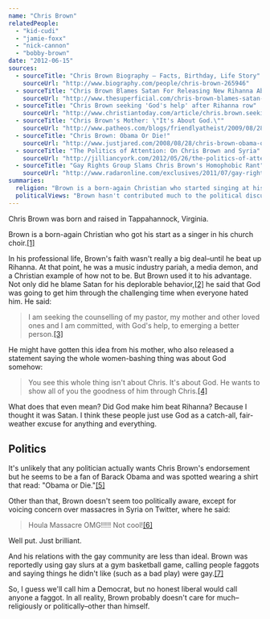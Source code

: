 ```yaml
---
name: "Chris Brown"
relatedPeople:
  - "kid-cudi"
  - "jamie-foxx"
  - "nick-cannon"
  - "bobby-brown"
date: "2012-06-15"
sources:
  - sourceTitle: "Chris Brown Biography – Facts, Birthday, Life Story"
    sourceUrl: "http://www.biography.com/people/chris-brown-265946"
  - sourceTitle: "Chris Brown Blames Satan For Releasing New Rihanna Abuse Photos"
    sourceUrl: "http://www.thesuperficial.com/chris-brown-blames-satan-for-releasing-new-rihanna-abuse-photos-02-2011"
  - sourceTitle: "Chris Brown seeking 'God's help' after Rihanna row"
    sourceUrl: "http://www.christiantoday.com/article/chris.brown.seeking.gods.help.after.rihanna.row/22599.htm"
  - sourceTitle: "Chris Brown's Mother: \"It's About God.\""
    sourceUrl: "http://www.patheos.com/blogs/friendlyatheist/2009/08/28/chris-browns-mother-its-about-god/"
  - sourceTitle: "Chris Brown: Obama Or Die!"
    sourceUrl: "http://www.justjared.com/2008/08/28/chris-brown-obama-or-die/"
  - sourceTitle: "The Politics of Attention: On Chris Brown and Syria"
    sourceUrl: "http://jilliancyork.com/2012/05/26/the-politics-of-attention-on-chris-brown-and-syria/"
  - sourceTitle: "Gay Rights Group Slams Chris Brown's Homophobic Rant"
    sourceUrl: "http://www.radaronline.com/exclusives/2011/07/gay-rights-group-slams-chris-browns-homophobic-rant"
summaries:
  religion: "Brown is a born-again Christian who started singing at his church choir, but now uses religion to justify his less-than honorable behavior."
  politicalViews: "Brown hasn't contributed much to the political discussion. He does seem to support Barack Obama, so we're calling him a Democrat."
---
```


Chris Brown was born and raised in Tappahannock, Virginia.

Brown is a born-again Christian who got his start as a singer in his church choir.<a class="source-citation" href="#http%3A%2F%2Fwww.biography.com%2Fpeople%2Fchris-brown-265946" title="Chris Brown Biography – Facts, Birthday, Life Story">[1]</a>

In his professional life, Brown's faith wasn't really a big deal–until he beat up Rihanna. At that point, he was a music industry pariah, a media demon, and a Christian example of how not to be. But Brown used it to his advantage. Not only did he blame Satan for his deplorable behavior,<a class="source-citation" href="#http%3A%2F%2Fwww.thesuperficial.com%2Fchris-brown-blames-satan-for-releasing-new-rihanna-abuse-photos-02-2011" title="Chris Brown Blames Satan For Releasing New Rihanna Abuse Photos">[2]</a> he said that God was going to get him through the challenging time when everyone hated him. He said:

>I am seeking the counselling of my pastor, my mother and other loved ones and I am committed, with God's help, to emerging a better person.<a class="source-citation" href="#http%3A%2F%2Fwww.christiantoday.com%2Farticle%2Fchris.brown.seeking.gods.help.after.rihanna.row%2F22599.htm" title="Chris Brown seeking &apos;God&apos;s help&apos; after Rihanna row">[3]</a>

He might have gotten this idea from his mother, who also released a statement saying the whole women-bashing thing was about God somehow:

>You see this whole thing isn't about Chris. It's about God. He wants to show all of you the goodness of him through Chris.<a class="source-citation" href="#http%3A%2F%2Fwww.patheos.com%2Fblogs%2Ffriendlyatheist%2F2009%2F08%2F28%2Fchris-browns-mother-its-about-god%2F" title="Chris Brown&apos;s Mother: &quot;It&apos;s About God.&quot;">[4]</a>

What does that even mean? Did God make him beat Rihanna? Because I thought it was Satan. I think these people just use God as a catch-all, fair-weather excuse for anything and everything.


## Politics

It's unlikely that any politician actually wants Chris Brown's endorsement but he seems to be a fan of Barack Obama and was spotted wearing a shirt that read: "Obama or Die."<a class="source-citation" href="#http%3A%2F%2Fwww.justjared.com%2F2008%2F08%2F28%2Fchris-brown-obama-or-die%2F" title="Chris Brown: Obama Or Die!">[5]</a>

Other than that, Brown doesn't seem too politically aware, except for voicing concern over massacres in Syria on Twitter, where he said:

>Houla Massacre OMG!!!!! Not cool!<a class="source-citation" href="#http%3A%2F%2Fjilliancyork.com%2F2012%2F05%2F26%2Fthe-politics-of-attention-on-chris-brown-and-syria%2F" title="The Politics of Attention: On Chris Brown and Syria">[6]</a>

Well put. Just brilliant.

And his relations with the gay community are less than ideal. Brown was reportedly using gay slurs at a gym basketball game, calling people faggots and saying things he didn't like (such as a bad play) were gay.<a class="source-citation" href="#http%3A%2F%2Fwww.radaronline.com%2Fexclusives%2F2011%2F07%2Fgay-rights-group-slams-chris-browns-homophobic-rant" title="Gay Rights Group Slams Chris Brown&apos;s Homophobic Rant">[7]</a>

So, I guess we'll call him a Democrat, but no honest liberal would call anyone a faggot. In all reality, Brown probably doesn't care for much–religiously or politically–other than himself.